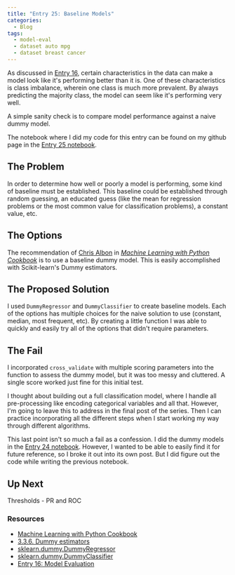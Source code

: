 ```yaml
---
title: "Entry 25: Baseline Models"
categories:
  - Blog
tags:
  - model-eval
  - dataset auto mpg
  - dataset breast cancer
---
```


As discussed in [Entry 16](https://julielinx.github.io/blog/16_model_eval_and_mathjax/), certain characteristics in the data can make a model look like it's performing better than it is. One of these characteristics is class imbalance, wherein one class is much more prevalent. By always predicting the majority class, the model can seem like it's performing very well.

A simple sanity check is to compare model performance against a naive dummy model.

The notebook where I did my code for this entry can be found on my github page in the [Entry 25 notebook](https://github.com/julielinx/datascience_diaries/blob/master/02_model_eval/25_nb_baseline_compare.ipynb).

## The Problem

In order to determine how well or poorly a model is performing, some kind of baseline must be established. This baseline could be established through random guessing, an educated guess (like the mean  for regression problems or the most common value for classification problems), a constant value, etc.

## The Options

The recommendation of [Chris Albon](https://chrisalbon.com/) in *[Machine Learning with Python Cookbook](https://www.amazon.com/Machine-Learning-Python-Cookbook-Preprocessing/dp/1491989386)* is to use a baseline dummy model. This is easily accomplished with Scikit-learn's Dummy estimators.

## The Proposed Solution

I used `DummyRegressor` and `DummyClassifier` to create baseline models. Each of the options has multiple choices for the naive solution to use (constant, median, most frequent, etc). By creating a little function I was able to quickly and easily try all of the options that didn't require parameters.

## The Fail

I incorporated `cross_validate` with multiple scoring parameters into the function to assess the dummy model, but it was too messy and cluttered. A single score worked just fine for this initial test.

I thought about building out a full classification model, where I handle all pre-processing like encoding categorical variables and all that. However, I'm going to leave this to address in the final post of the series. Then I can practice incorporating all the different steps when I start working my way through different algorithms.

This last point isn't so much a fail as a confession. I did the dummy models in the [Entry 24 notebook](https://github.com/julielinx/datascience_diaries/blob/master/02_model_eval/24_nb_class_score_implement.ipynb). However, I wanted to be able to easily find it for future reference, so I broke it out into its own post. But I did figure out the code while writing the previous notebook.

## Up Next

Thresholds - PR and ROC

### Resources

- [Machine Learning with Python Cookbook](https://www.amazon.com/Machine-Learning-Python-Cookbook-Preprocessing/dp/1491989386)
- [3.3.6. Dummy estimators](https://scikit-learn.org/stable/modules/model_evaluation.html#dummy-estimators)
- [sklearn.dummy.DummyRegressor](https://scikit-learn.org/stable/modules/generated/sklearn.dummy.DummyRegressor.html)
- [sklearn.dummy.DummyClassifier](https://scikit-learn.org/stable/modules/generated/sklearn.dummy.DummyClassifier.html?highlight=dummyclassifier#sklearn.dummy.DummyClassifier)
- [Entry 16: Model Evaluation](https://julielinx.github.io/blog/16_model_eval_and_mathjax/)